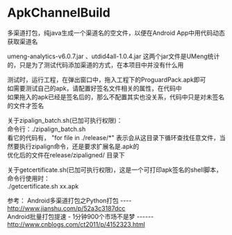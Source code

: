 # ApkChannelBuild
多渠道打包，纯java生成一个渠道名的空文件，以便在Android App中用代码动态获取渠道名

umeng-analytics-v6.0.7.jar 、utdid4all-1.0.4.jar 这两个jar文件是UMeng统计的，只是为了测试代码添加渠道的方式，在本项目中并没有什么用  

测试时，运行工程，在弹出窗口中，拖入工程下的ProguardPack.apk即可  
如需要测试自己的apk，请配置好签名文件相关的属性，在代码中  
如果拖入的apk已经是签名后的，那么不配置其实也没关系，代码中只是对未签名的文件才签名  

关于zipalign_batch.sh(已加可执行权限)：  
命令行：./zipalign_batch.sh  
看它的代码有， "for file in ./release/*"  表示会从这目录下循环查找任意文件，当然要执行zipalign命令，还是要求扩展名是.apk的  
优化后的文件在release/zipaligned/   目录下  

关于getcertificate.sh(已加可执行权限)，这是一个可打印apk签名的shell脚本，命令行使用时：  
./getcertificate.sh xx.apk

参考：
Android多渠道打包之Python打包 ---- http://www.jianshu.com/p/52a3c3187dcc  
Android批量打包提速 - 1分钟900个市场不是梦 ------ http://www.cnblogs.com/ct2011/p/4152323.html  



